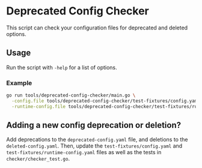 # Deprecated Config Checker

This script can check your configuration files for deprecated and deleted options.

## Usage

Run the script with `-help` for a list of options.

### Example

```bash
go run tools/deprecated-config-checker/main.go \
  -config.file tools/deprecated-config-checker/test-fixtures/config.yaml \
  -runtime-config.file tools/deprecated-config-checker/test-fixtures/runtime-config.yaml
```

## Adding a new config deprecation or deletion?

Add deprecations to the `deprecated-config.yaml` file, and deletions to the `deleted-config.yaml`. 
Then, update the `test-fixtures/config.yaml` and `test-fixtures/runtime-config.yaml` files as well as
the tests in `checker/checker_test.go`.
